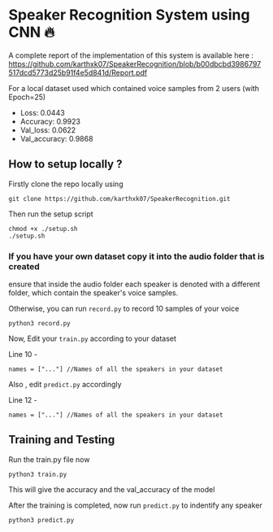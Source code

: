 # Speaker Recognition System using CNN 🔥

A complete report of the implementation of this system is available here : https://github.com/karthxk07/SpeakerRecognition/blob/b00dbcbd3986797517dcd5773d25b91f4e5d841d/Report.pdf


For a local dataset used which contained voice samples from 2 users (with Epoch=25)
-  Loss: 0.0443
-  Accuracy: 0.9923
-  Val_loss: 0.0622
-  Val_accuracy: 0.9868


## How to setup locally ?

Firstly clone the repo locally using 

```git clone https://github.com/karthxk07/SpeakerRecognition.git```

Then run the setup script

```
chmod +x ./setup.sh
./setup.sh
```

### If you have your own dataset copy it into the audio folder that is created 
ensure that inside the audio folder each speaker is denoted with a different folder, which contain the speaker's voice samples.

Otherwise, you can run `record.py` to record 10 samples of your voice 
```
python3 record.py
```


Now, Edit your `train.py` according to your dataset

Line 10 - 
```
names = ["..."] //Names of all the speakers in your dataset
```

Also , edit `predict.py` accordingly 

Line 12 -
```
names = ["..."] //Names of all the speakers in your dataset
```

## Training and Testing 

Run the train.py file now
```
python3 train.py
```

This will give the accuracy and the val_accuracy of the model

After the training is completed, now run `predict.py` to indentify any speaker
```
python3 predict.py
```
